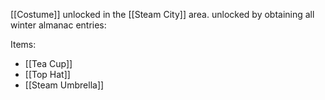 [[Costume]] unlocked in the [[Steam City]] area. unlocked by obtaining all winter almanac entries:

Items:
- [[Tea Cup]]
- [[Top Hat]]
- [[Steam Umbrella]]